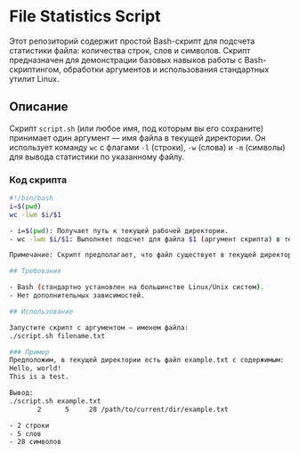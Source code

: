 # File Statistics Script

Этот репозиторий содержит простой Bash-скрипт для подсчета статистики файла: количества строк, слов и символов. Скрипт предназначен для демонстрации базовых навыков работы с Bash-скриптингом, обработки аргументов и использования стандартных утилит Linux.

## Описание

Скрипт `script.sh` (или любое имя, под которым вы его сохраните) принимает один аргумент — имя файла в текущей директории. Он использует команду `wc` с флагами `-l` (строки), `-w` (слова) и `-m` (символы) для вывода статистики по указанному файлу.

### Код скрипта
```bash
#!/bin/bash
i=$(pwd)
wc -lwm $i/$1

- i=$(pwd): Получает путь к текущей рабочей директории.
- wc -lwm $i/$1: Выполняет подсчет для файла $1 (аргумент скрипта) в текущей директории.

Примечание: Скрипт предполагает, что файл существует в текущей директории. Если файл не найден, wc выдаст ошибку. В будущем можно добавить обработку ошибок для улучшения.

## Требования

- Bash (стандартно установлен на большинстве Linux/Unix систем).
- Нет дополнительных зависимостей.

## Использование

Запустите скрипт с аргументом — именем файла:
./script.sh filename.txt

### Пример
Предположим, в текущей директории есть файл example.txt с содержимым:
Hello, world!
This is a test.

Вывод:
./script.sh example.txt
       2      5     28 /path/to/current/dir/example.txt

- 2 строки
- 5 слов
- 28 символов
```
